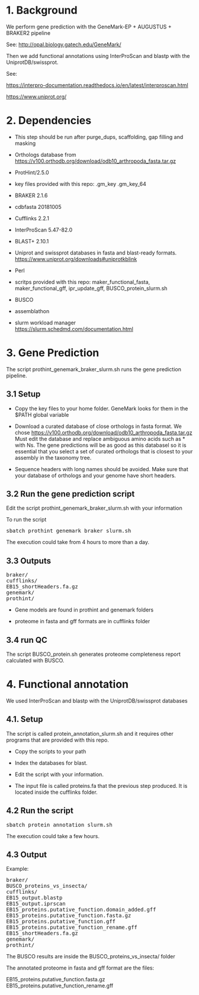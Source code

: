 # 1. Background

We perform gene prediction with the  GeneMark-EP + AUGUSTUS + BRAKER2 pipeline

See: http://opal.biology.gatech.edu/GeneMark/

Then we add functional annotations using InterProScan and blastp with the UniprotDB/swissprot.

See: 

https://interpro-documentation.readthedocs.io/en/latest/interproscan.html

https://www.uniprot.org/


# 2. Dependencies

- This step should be run after purge_dups, scaffolding, gap filling and masking

- Orthologs database from https://v100.orthodb.org/download/odb10_arthropoda_fasta.tar.gz

- ProtHint/2.5.0 

- key files provided with this repo: .gm_key .gm_key_64

- BRAKER 2.1.6

- cdbfasta 20181005

- Cufflinks 2.2.1

- InterProScan 5.47-82.0

- BLAST+ 2.10.1

- Uniprot and swissprot databases in fasta and blast-ready formats. https://www.uniprot.org/downloads#uniprotkblink

- Perl

- scritps provided with this repo: maker_functional_fasta, maker_functional_gff, ipr_update_gff, BUSCO_protein_slurm.sh 

- BUSCO

- assemblathon

- slurm workload manager https://slurm.schedmd.com/documentation.html


# 3. Gene Prediction

The script prothint_genemark_braker_slurm.sh runs the gene prediction pipeline.

## 3.1 Setup

- Copy the key files to your home folder. GeneMark looks for them in the $PATH global variable

- Download a curated database of close orthologs in fasta format. 
We chose https://v100.orthodb.org/download/odb10_arthropoda_fasta.tar.gz
Must edit the database and replace ambiguous amino acids such as * with Ns.
The gene predictions will be as good as this databasel so it is essential 
that you select a set of curated orthologs that is closest to your assembly in the taxonomy tree.

- Sequence headers with long names should be avoided. 
Make sure that your database of orthologs and your genome have short headers.

## 3.2 Run the gene prediction script

Edit the script prothint_genemark_braker_slurm.sh with your information

To run the script

<pre>
sbatch prothint_genemark_braker_slurm.sh
</pre>

The execution could take from 4 hours to more than a day.

## 3.3 Outputs

<pre>
braker/
cufflinks/
EB15_shortHeaders.fa.gz
genemark/
prothint/
</pre>


- Gene models are found in prothint and genemark folders

- proteome in fasta and gff formats are in cufflinks folder


## 3.4 run QC 

The script BUSCO_protein.sh generates proteome completeness report calculated with BUSCO.

# 4. Functional annotation

We used InterProScan and blastp with the UniprotDB/swissprot databases

## 4.1. Setup

The script is called protein_annotation_slurm.sh and it requires other programs that are provided with this repo.

- Copy the scripts to your path

- Index the databases for blast.

- Edit the script with your information.

- The input file is called proteins.fa that the previous step produced. It is located inside the cufflinks folder.

## 4.2 Run the script


<pre>
sbatch protein_annotation_slurm.sh
</pre>

The execution could take a few hours.

## 4.3 Output

Example:


<pre>
braker/
BUSCO_proteins_vs_insecta/
cufflinks/
EB15_output.blastp
EB15_output.iprscan
EB15_proteins.putative_function.domain_added.gff
EB15_proteins.putative_function.fasta.gz
EB15_proteins.putative_function.gff
EB15_proteins.putative_function_rename.gff
EB15_shortHeaders.fa.gz
genemark/
prothint/
</pre>


The BUSCO results are inside the  BUSCO_proteins_vs_insecta/ folder

The annotated proteome in fasta and gff format are the files: 

EB15_proteins.putative_function.fasta.gz
EB15_proteins.putative_function_rename.gff






